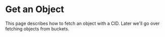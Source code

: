 # Get an Object

This page describes how to fetch an object with a CID. Later we'll go over fetching objects from buckets.